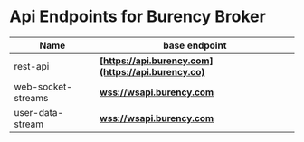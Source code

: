 # Api Endpoints for Burency Broker

Name | base endpoint
------------ | ------------
rest-api | **[https://api.burency.com](https://api.burency.co)**
web-socket-streams | **[wss://wsapi.burency.com](wss://wsapi.burency.com)**
user-data-stream | **[wss://wsapi.burency.com](wss://wsapi.burency.com)**
